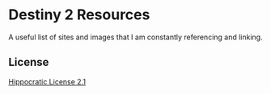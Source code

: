 # Destiny 2 Resources

A useful list of sites and images that I am constantly referencing and linking.

## License

[Hippocratic License 2.1](https://firstdonoharm.dev/)
